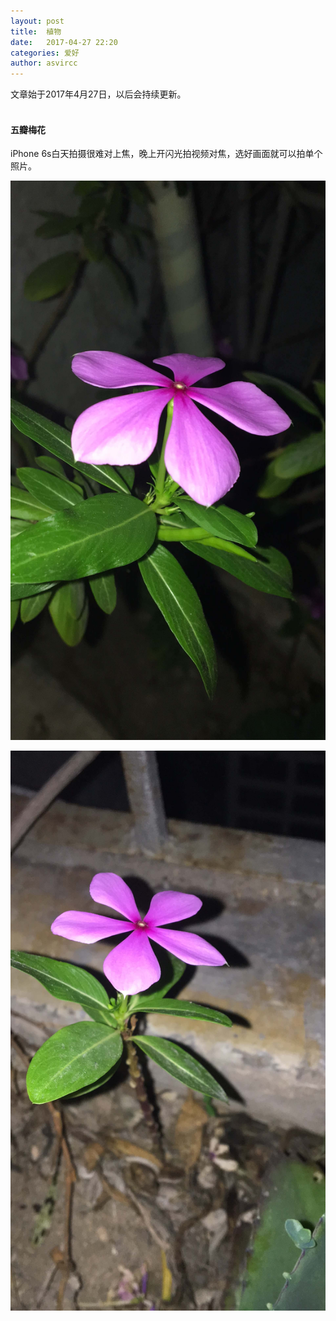 ```yaml
---
layout: post
title:  植物
date:   2017-04-27 22:20
categories: 爱好
author: asvircc
---
```



文章始于2017年4月27日，以后会持续更新。<br><br>

#### 五瓣梅花
iPhone 6s白天拍摄很难对上焦，晚上开闪光拍视频对焦，选好画面就可以拍单个照片。

![五瓣梅](/images/post/349c9ed893a998cac575d4be018434e5.jpg)

![五瓣梅](/images/post/dd23b625dd1fe89420502101916fdac6.jpg)